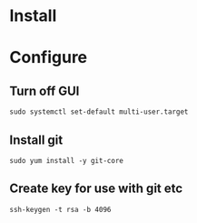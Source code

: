 
# Install

# Configure

## Turn off GUI

`sudo systemctl set-default multi-user.target`

## Install git

`sudo yum install -y git-core`

## Create key for use with git etc

`ssh-keygen -t rsa -b 4096`

